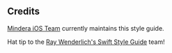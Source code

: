 ## Credits

[Mindera iOS Team](https://github.com/orgs/Mindera/teams/ios) currently maintains this style guide.

Hat tip to the [Ray Wenderlich's Swift Style Guide](https://github.com/raywenderlich/swift-style-guide) team!
